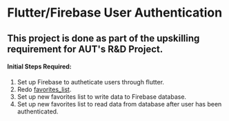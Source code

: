 Flutter/Firebase User Authentication
====================================

This project is done as part of the upskilling requirement for AUT's R&D Project.
---------------------------------------------------------------------------------

#### Initial Steps Required:

1. Set up Firebase to autheticate users through flutter.
2. Redo [favorites_list](https://github.com/jamesrobstewart/flutter_favorite_list).
3. Set up new favorites list to write data to Firebase database.
4. Set up new favorites list to read data from database after user has been authenticated.




